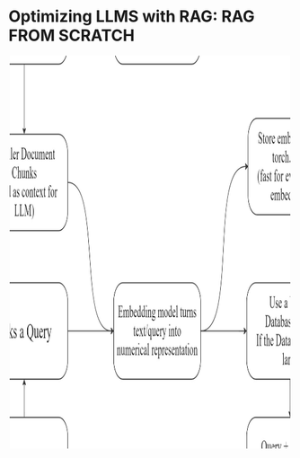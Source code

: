 # Optimizing LLMS with RAG: RAG FROM SCRATCH

<p align="center">
  <img src="RAG.jpg" alt="Basic working" width="500" height = "700">
</p>
